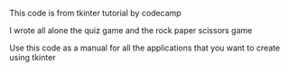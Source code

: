 This code is from tkinter tutorial by codecamp

I wrote all alone the quiz game and the rock paper scissors game

Use this code as a manual for all the applications that you want to create using tkinter